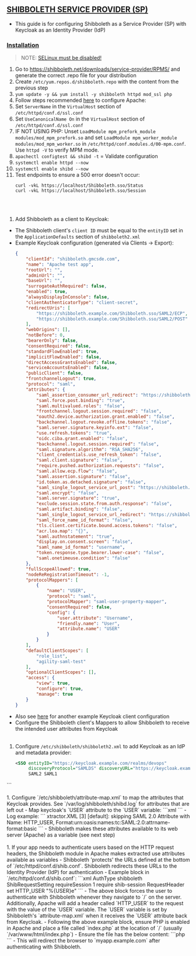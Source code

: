 ## [SHIBBOLETH SERVICE PROVIDER (SP)](https://shibboleth.atlassian.net/wiki/spaces/SP3/overview?homepageId=2058387896)

- This guide is for configuring Shibboleth as a Service Provider (SP) with Keycloak as an Identity Provider (IdP)

### [Installation](https://www.switch.ch/aai/guides/sp/installation/?os=centos7)

> NOTE: [SELinux must be disabled!](https://shibboleth.atlassian.net/wiki/spaces/SP3/pages/2065335559/SELinux)

1. Go to https://shibboleth.net/downloads/service-provider/RPMS/ and generate the correct .repo file for your
   distribution
1. Create `/etc/yum.repos.d/shibboleth.repo` with the content from the previous step
1. `yum update -y && yum install -y shibboleth httpd mod_ssl php`
1. Follow steps recommended [here](https://shibboleth.atlassian.net/wiki/spaces/SP3/pages/2065335062/Apache) to
   configure Apache:
  1. Set `ServerName` in the `VirtualHost` section of `/etc/httpd/conf.d/ssl.conf`
  1. Set `UseCanonicalName On` in the `VirtualHost` section of `/etc/httpd/conf.d/ssl.conf`
  1. IF NOT USING PHP: Unset `LoadModule mpm_prefork_module modules/mod_mpm_prefork.so` and set
     `LoadModule mpm_worker_module modules/mod_mpm_worker.so` in `/etc/httpd/conf.modules.d/00-mpm.conf`. Use `httpd -V`
     to verify MPM mode.
1. `apachectl configtest && shibd -t` = Validate configuration
1. `systemctl enable httpd --now`
1. `systemctl enable shibd --now`
1. Test endpoints to ensure a 500 error doesn't occur:
   ```
   curl -vkL https://localhost/Shibboleth.sso/Status
   curl -vkL https://localhost/Shibboleth.sso/Session
   ```
<br><br>
1. Add Shibboleth as a client to Keycloak:
  - The Shibboleth client's `client ID` must be equal to the `entityID` set in the `ApplicationDefaults` section of
    `shibboleth2.xml`
  - Example Keycloak configuration (generated via Clients -> Export):
    ```json
    {
        "clientId": "shibboleth.gmcsde.com",
        "name": "Apache test app",
        "rootUrl": "",
        "adminUrl": "",
        "baseUrl": "",
        "surrogateAuthRequired": false,
        "enabled": true,
        "alwaysDisplayInConsole": false,
        "clientAuthenticatorType": "client-secret",
        "redirectUris": [
            "https://shibboleth.example.com/Shibboleth.sso/SAML2/ECP",
            "https://shibboleth.example.com/Shibboleth.sso/SAML2/POST"
        ],
        "webOrigins": [],
        "notBefore": 0,
        "bearerOnly": false,
        "consentRequired": false,
        "standardFlowEnabled": true,
        "implicitFlowEnabled": false,
        "directAccessGrantsEnabled": false,
        "serviceAccountsEnabled": false,
        "publicClient": false,
        "frontchannelLogout": true,
        "protocol": "saml",
        "attributes": {
            "saml_assertion_consumer_url_redirect": "https://shibboleth.example.com/Shibboleth.sso/SAML2/POST",
            "saml.force.post.binding": "true",
            "saml.multivalued.roles": "false",
            "frontchannel.logout.session.required": "false",
            "oauth2.device.authorization.grant.enabled": "false",
            "backchannel.logout.revoke.offline.tokens": "false",
            "saml.server.signature.keyinfo.ext": "false",
            "use.refresh.tokens": "true",
            "oidc.ciba.grant.enabled": "false",
            "backchannel.logout.session.required": "false",
            "saml.signature.algorithm": "RSA_SHA256",
            "client_credentials.use_refresh_token": "false",
            "saml.client.signature": "false",
            "require.pushed.authorization.requests": "false",
            "saml.allow.ecp.flow": "false",
            "saml.assertion.signature": "false",
            "id.token.as.detached.signature": "false",
            "saml_single_logout_service_url_post": "https://shibboleth.example.com/Shibboleth.sso/SLO/POST",
            "saml.encrypt": "false",
            "saml.server.signature": "true",
            "exclude.session.state.from.auth.response": "false",
            "saml.artifact.binding": "false",
            "saml_single_logout_service_url_redirect": "https://shibboleth.example.com/Shibboleth.sso/SLO/Redirect",
            "saml_force_name_id_format": "false",
            "tls.client.certificate.bound.access.tokens": "false",
            "acr.loa.map": "{}",
            "saml.authnstatement": "true",
            "display.on.consent.screen": "false",
            "saml_name_id_format": "username",
            "token.response.type.bearer.lower-case": "false",
            "saml.onetimeuse.condition": "false"
        },
        "fullScopeAllowed": true,
        "nodeReRegistrationTimeout": -1,
        "protocolMappers": [
            {
                "name": "USER",
                "protocol": "saml",
                "protocolMapper": "saml-user-property-mapper",
                "consentRequired": false,
                "config": {
                    "user.attribute": "Username",
                    "friendly.name": "User",
                    "attribute.name": "USER"
                }
            }
        ],
        "defaultClientScopes": [
            "role_list",
            "agility-saml-test"
        ],
        "optionalClientScopes": [],
        "access": {
            "view": true,
            "configure": true,
            "manage": true
        }
    }
    ```
  - Also see [here](https://github.com/andrebiegel/keycloak-examples/blob/master/keycloak-idp/realm-export.json)
    for another example Keycloak client configuration
  - Configure the Shibboleth client's Mappers to allow Shibboleth to receive the intended user attributes from Keycloak
<br><br>
1. Configure `/etc/shibboleth/shibboleth2.xml` to add Keycloak as an IdP and metadata provider:
   ```xml
   <SSO entityID="https://keycloak.example.com/realms/devops"
        discoveryProtocol="SAMLDS" discoveryURL="https://keycloak.example.com/realms/devops">
        SAML2 SAML1
  </SSO>
  <MetadataProvider type="XML" validate="false"
        url="https://keycloak.example.com/realms/devops/protocol/saml/descriptor"
        backingFilePath="federation-metadata.xml" maxRefreshDelay="7200">
  </MetadataProvider> 
   ```
<br><br>
1. Configure `/etc/shibboleth/attribute-map.xml` to map the attributes that Keycloak provides. See
   `/var/log/shibboleth/shibd.log` for attributes that are left out
   - Map keycloak's `USER` attribute to the `USER` variable:
     ```xml
     <Attribute name="USER" nameFormat="urn:oasis:names:tc:SAML:2.0:attrname-format:basic" id="USER"/>
     ```
   - Log example:
     ```
     xtractor.XML [3] [default]: skipping SAML 2.0 Attribute with Name: HTTP_USER, Format:urn:oasis:names:tc:SAML:2.0:attrname-format:basic
     ```
   - Shibboleth makes these attributes available to its web server (Apache) as a variable (see next step)
<br><br>
1. If your app needs to authenticate users based on the HTTP request headers, the Shibboleth module in Apache makes
   extracted use attributes available as variables
   - Shibboleth 'protects' the URLs defined at the bottom of `/etc/httpd/conf.d/shib.conf`. Shibboleth redirects these
     URLs to the Identity Provider (IdP) for authentication
   - Example block in `/etc/httpd/conf.d/shib.conf`:
     ```xml
     <Location />
       AuthType shibboleth
       ShibRequestSetting requireSession 1
       require shib-session
       RequestHeader set HTTP_USER "%{USER}e"
     </Location>
     ```
   - The above block forces the user to authenticate with Shibboleth whenever they navigate to `/` on the server.
     Additionally, Apache will add a header called `HTTP_USER` to the request with the value of the `USER` variable. The
     `USER` variable is set by Shibboleth's `attribute-map.xml` when it receives the `USER` attribute back from Keycloak.
   - Following the above example block, ensure PHP is enabled in Apache and place a file called `index.php` at the location of `/` (usually `/var/www/html/index.php`)
     - Ensure the file has the below content:
       ```php
      <?php header("Location: https://myapp.example.com"); ?>
       ```
     - This will redirect the browser to `myapp.example.com` after authenticating with Shibboleth.

